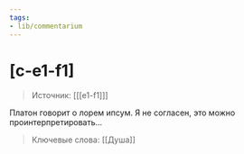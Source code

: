 ```yaml
---
tags: 
- lib/commentarium
---
```

# [c-e1-f1]
>Источник: [[[e1-f1]]]



Платон говорит о лорем ипсум. Я не согласен, это можно проинтерпретировать...



>Ключевые слова: [[Душа]]